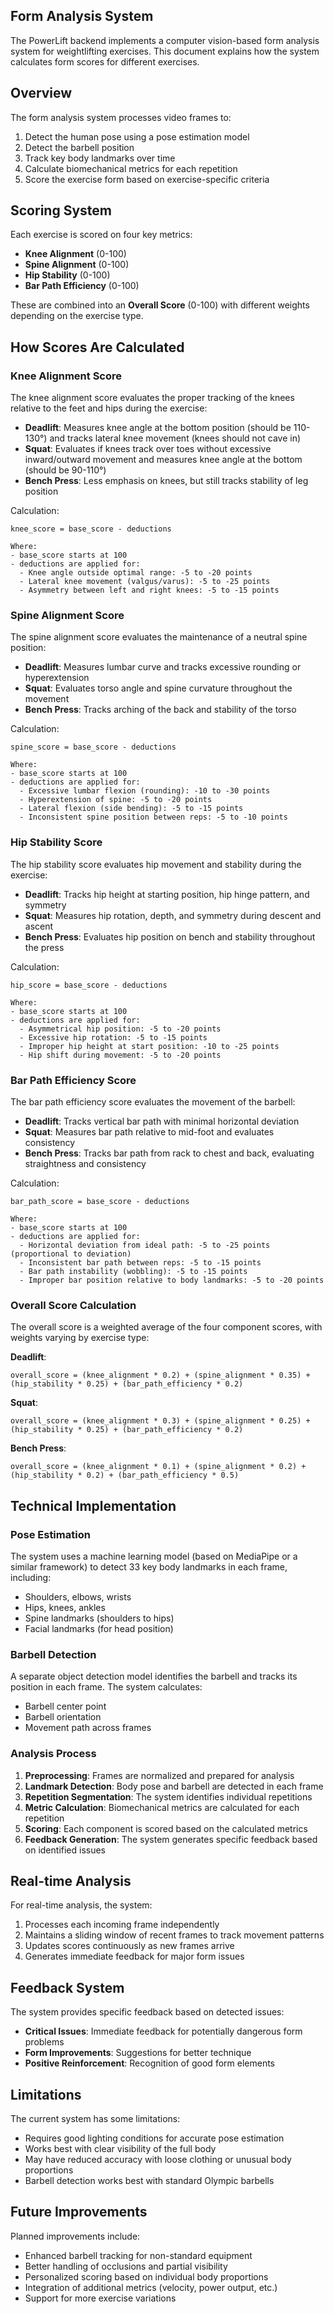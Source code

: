 ## Form Analysis System

The PowerLift backend implements a computer vision-based form analysis system for weightlifting exercises. This document explains how the system calculates form scores for different exercises.

## Overview

The form analysis system processes video frames to:

1. Detect the human pose using a pose estimation model
2. Detect the barbell position
3. Track key body landmarks over time
4. Calculate biomechanical metrics for each repetition
5. Score the exercise form based on exercise-specific criteria

## Scoring System

Each exercise is scored on four key metrics:

- **Knee Alignment** (0-100)
- **Spine Alignment** (0-100)
- **Hip Stability** (0-100)
- **Bar Path Efficiency** (0-100)

These are combined into an **Overall Score** (0-100) with different weights depending on the exercise type.

## How Scores Are Calculated

### Knee Alignment Score

The knee alignment score evaluates the proper tracking of the knees relative to the feet and hips during the exercise:

- **Deadlift**: Measures knee angle at the bottom position (should be 110-130°) and tracks lateral knee movement (knees should not cave in)
- **Squat**: Evaluates if knees track over toes without excessive inward/outward movement and measures knee angle at the bottom (should be 90-110°)
- **Bench Press**: Less emphasis on knees, but still tracks stability of leg position

Calculation:
```
knee_score = base_score - deductions

Where:
- base_score starts at 100
- deductions are applied for:
  - Knee angle outside optimal range: -5 to -20 points
  - Lateral knee movement (valgus/varus): -5 to -25 points
  - Asymmetry between left and right knees: -5 to -15 points
```

### Spine Alignment Score

The spine alignment score evaluates the maintenance of a neutral spine position:

- **Deadlift**: Measures lumbar curve and tracks excessive rounding or hyperextension
- **Squat**: Evaluates torso angle and spine curvature throughout the movement
- **Bench Press**: Tracks arching of the back and stability of the torso

Calculation:
```
spine_score = base_score - deductions

Where:
- base_score starts at 100
- deductions are applied for:
  - Excessive lumbar flexion (rounding): -10 to -30 points
  - Hyperextension of spine: -5 to -20 points
  - Lateral flexion (side bending): -5 to -15 points
  - Inconsistent spine position between reps: -5 to -10 points
```

### Hip Stability Score

The hip stability score evaluates hip movement and stability during the exercise:

- **Deadlift**: Tracks hip height at starting position, hip hinge pattern, and symmetry
- **Squat**: Measures hip rotation, depth, and symmetry during descent and ascent
- **Bench Press**: Evaluates hip position on bench and stability throughout the press

Calculation:
```
hip_score = base_score - deductions

Where:
- base_score starts at 100
- deductions are applied for:
  - Asymmetrical hip position: -5 to -20 points
  - Excessive hip rotation: -5 to -15 points
  - Improper hip height at start position: -10 to -25 points
  - Hip shift during movement: -5 to -20 points
```

### Bar Path Efficiency Score

The bar path efficiency score evaluates the movement of the barbell:

- **Deadlift**: Tracks vertical bar path with minimal horizontal deviation
- **Squat**: Measures bar path relative to mid-foot and evaluates consistency
- **Bench Press**: Tracks bar path from rack to chest and back, evaluating straightness and consistency

Calculation:
```
bar_path_score = base_score - deductions

Where:
- base_score starts at 100
- deductions are applied for:
  - Horizontal deviation from ideal path: -5 to -25 points (proportional to deviation)
  - Inconsistent bar path between reps: -5 to -15 points
  - Bar path instability (wobbling): -5 to -15 points
  - Improper bar position relative to body landmarks: -5 to -20 points
```

### Overall Score Calculation

The overall score is a weighted average of the four component scores, with weights varying by exercise type:

**Deadlift**:
```
overall_score = (knee_alignment * 0.2) + (spine_alignment * 0.35) + (hip_stability * 0.25) + (bar_path_efficiency * 0.2)
```

**Squat**:
```
overall_score = (knee_alignment * 0.3) + (spine_alignment * 0.25) + (hip_stability * 0.25) + (bar_path_efficiency * 0.2)
```

**Bench Press**:
```
overall_score = (knee_alignment * 0.1) + (spine_alignment * 0.2) + (hip_stability * 0.2) + (bar_path_efficiency * 0.5)
```

## Technical Implementation

### Pose Estimation

The system uses a machine learning model (based on MediaPipe or a similar framework) to detect 33 key body landmarks in each frame, including:

- Shoulders, elbows, wrists
- Hips, knees, ankles
- Spine landmarks (shoulders to hips)
- Facial landmarks (for head position)

### Barbell Detection

A separate object detection model identifies the barbell and tracks its position in each frame. The system calculates:

- Barbell center point
- Barbell orientation
- Movement path across frames

### Analysis Process

1. **Preprocessing**: Frames are normalized and prepared for analysis
2. **Landmark Detection**: Body pose and barbell are detected in each frame
3. **Repetition Segmentation**: The system identifies individual repetitions
4. **Metric Calculation**: Biomechanical metrics are calculated for each repetition
5. **Scoring**: Each component is scored based on the calculated metrics
6. **Feedback Generation**: The system generates specific feedback based on identified issues

## Real-time Analysis

For real-time analysis, the system:

1. Processes each incoming frame independently
2. Maintains a sliding window of recent frames to track movement patterns
3. Updates scores continuously as new frames arrive
4. Generates immediate feedback for major form issues

## Feedback System

The system provides specific feedback based on detected issues:

- **Critical Issues**: Immediate feedback for potentially dangerous form problems
- **Form Improvements**: Suggestions for better technique
- **Positive Reinforcement**: Recognition of good form elements

## Limitations

The current system has some limitations:

- Requires good lighting conditions for accurate pose estimation
- Works best with clear visibility of the full body
- May have reduced accuracy with loose clothing or unusual body proportions
- Barbell detection works best with standard Olympic barbells

## Future Improvements

Planned improvements include:

- Enhanced barbell tracking for non-standard equipment
- Better handling of occlusions and partial visibility
- Personalized scoring based on individual body proportions
- Integration of additional metrics (velocity, power output, etc.)
- Support for more exercise variations 